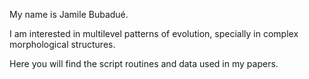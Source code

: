 My name is Jamile Bubadué. 

I am interested in multilevel patterns of evolution, specially in complex morphological structures. 

Here you will find the script routines and data used in my papers.

<!---
jbubadue/jbubadue is a ✨ special ✨ repository because its `README.md` (this file) appears on your GitHub profile.
You can click the Preview link to take a look at your changes.
--->
